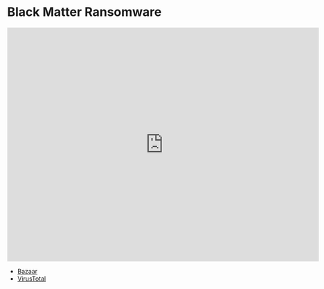 # Black Matter Ransomware

<iframe width="720" height="540" src="https://www.youtube.com/embed/p-qtef13LYw" title="YouTube video player" frameborder="0" allow="accelerometer; autoplay; clipboard-write; encrypted-media; gyroscope; picture-in-picture" allowfullscreen></iframe>

* [Bazaar](https://www.virustotal.com/gui/file/https://bazaar.abuse.ch/sample/e4fd947a781611c85ea2e5afa51b186de7f351026c28eb067ad70028acd72cda/)
* [VirusTotal](https://www.virustotal.com/gui/file/e4fd947a781611c85ea2e5afa51b186de7f351026c28eb067ad70028acd72cda)

